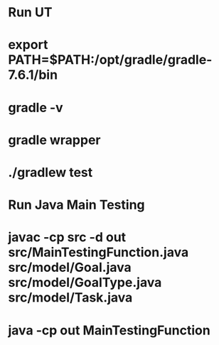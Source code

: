 # Run UT 
# export PATH=$PATH:/opt/gradle/gradle-7.6.1/bin
# gradle -v
# gradle wrapper
# ./gradlew test



# Run Java Main Testing
# javac -cp src -d out src/MainTestingFunction.java src/model/Goal.java src/model/GoalType.java src/model/Task.java
# java -cp out MainTestingFunction